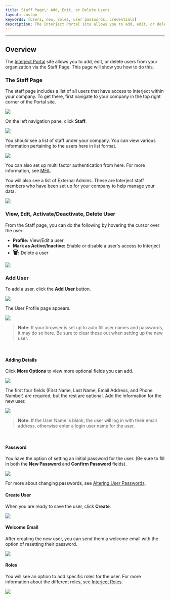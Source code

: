 ```yaml
---
title: Staff Page\: Add, Edit, or Delete Users
layout: custom
keywords: [users, new, roles, user passwords, credentials]
description: The Interject Portal site allows you to add, edit, or delete users from your organization via the Staff Page. This page will show you how to do this.
---
```

* * *

## Overview

The [Interject Portal](https://portal.gointerject.com/) site allows you to add, edit, or delete users from your organization via the Staff Page. This page will show you how to do this.

### The Staff Page

The staff page includes a list of all users that have access to Interject within your company. To get there, first navigate to your company in the top right corner of the Portal site.

![](/images/StaffPage/SelectCompany.png)
<br>

On the left navigation pane, click **Staff**.

![](/images/StaffPage/ClickStaff.png)
<br>

You should see a list of staff under your company. You can view various information pertaining to the users here in list format.

![](/images/StaffPage/Staff.png)
<br>

You can also set up multi factor authentication from here. For more information, see [MFA](/wPortal/MFA.html).

You will also see a list of External Admins. These are Interject staff members who have been set up for your company to help manage your data.

![](/images/StaffPage/ExternalAdmins.png)
<br>

### View, Edit, Activate/Deactivate, Delete User

From the Staff page, you can do the following by hovering the cursor over the user:

* **Profile:** View/Edit a user
* **Mark as Active/Inactive:** Enable or disable a user's access to Interject
* **<font size="+1">&#x1F5D1;</font>:** Delete a user

![](/images/StaffPage/ProfileActiveDelete.png)
<br>

### Add User

To add a user, click the **Add User** button.

![](/images/StaffPage/AddUser.png)
<br>

The User Profile page appears.

![](/images/StaffPage/UserProfile.png)
<br>

<blockquote class=highlight_note>
<b>Note:</b> If your browser is set up to auto fill user names and passwords, it may do so here. Be sure to clear these out when setting up the new user.
</blockquote>
<br>

#### Adding Details

Click **More Options** to view more optional fields you can add. 

![](/images/StaffPage/MoreOptions.png)
<br>

The first four fields (First Name, Last Name, Email Address, and Phone Number) are required, but the rest are optional. Add the information for the new user.

![](/images/StaffPage/FillInNewUser.png)
<br>

<blockquote class=highlight_note>
<b>Note:</b> If the User Name is blank, the user will log in with their email address, otherwise enter a login user name for the user.
</blockquote>
<br>

#### Password

You have the option of setting an initial password for the user. (Be sure to fill in both the **New Password** and **Confirm Password** fields).

![](/images/StaffPage/SetPassword.png)
<br>

For more about changing passwords, see [Altering User Passwords](/wPortal/Altering-User-Passwords.html).

#### Create User

When you are ready to save the user, click **Create**. 

![](/images/StaffPage/Create.png)
<br>

#### Welcome Email

After creating the new user, you can send them a welcome email with the option of resetting their password.

![](/images/StaffPage/SendEmail.png)
<br>

#### Roles

You will see an option to add specific roles for the user. For more information about the different roles, see [Interject Roles](/wPortal/INTERJECT-Roles.html).

![](/images/StaffPage/Roles.png)
<br>
